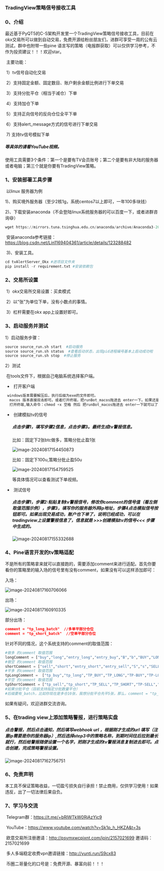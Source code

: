 ### 						TradingView策略信号接收工具

### 0、介绍

​	最近基于PyQT5的C-S架构开发里一个TradingView策略信号接收工具，目前在okx交易所可以做到自动交易，免费开源给粉丝朋友们，进群可享受一周的公有云测试，群中也附带一些pine 语言写的策略（电报群获取）可以仅供学习参考，不作为投资建议！！！欢迎star。

​	主要功能：

​	1）tv信号自动化交易

​    2）支持固定金额、固定数目、账户剩余金额比例进行下单交易

​    3）支持分批平仓（相当于减仓）下单

​	4）支持加仓下单

​    5）支持正向信号的反向仓位全平下单

​	6）支持alert_message方式的信号进行下单交易

​    7)  支持tv信号模拟下单

##### 	等具体的请看YouTube视频。

​	使用工具需要3个条件：第一个是要有TV会员账号；第二个是要有非大陆的服务器或者电脑；第三个就是你要有TradingView策略。

### 1、安装部署工具步骤

​	以linux 服务器为例

​		1)、购买境外服务器（至少2核1g，系统centos7以上即可，一年100多块钱）

​		2)、下载安装anaconda（不会登陆linux系统服务器的可以百度一下，或者进群咨询😄）

```python
wget https://mirrors.tuna.tsinghua.edu.cn/anaconda/archive/Anaconda3-2021.05-Linux-x86_64.sh
```

​		安装anaconda参考链接：https://blog.csdn.net/Lin1169404361/article/details/123288482

​		3)、安装工具。

```python
cd tvAlertServer_Okx #进项目文件夹
pip install -r requirement.txt #安装依赖包
```

### 2、交易所设置

​	1）okx交易所交易设置：买卖模式

​	2）以“张”为单位下单，没有小数点的事情。

​	3）杠杆需要在okx app上设置好即可。

### 3、启动服务并测试

1）启动服务步骤：

```python
source source_run.sh start  #启动服务
source source_run.sh status  #查看启动状态，出现pid进程编号基本上启动成功啦
source source_run.sh stop  #停止服务
```

2）测试

​	在tools文件下，根据自己电脑系统选择客户端。

- ​	打开客户端

```python
 windows版本需要解压后，执行后缀为exe的文件即可。
  macos 版本直接双击即可。或者打开终端，把runBot_macos拖进去 enter一下。如果还是不行，可能mac自动把它识别成了文件，需要一次转化，转化步骤：
  打开终端,输入命令：chmod +x 空格 然后 把runBot_macos拖进去 enter一下就可以了，之后就直接可以双击打开了。
```

- ​	创建模拟tv的信号

  ##### 点击步骤1，填写步骤2信息，点击步骤3。最终生成tv警报信息。

  比如：固定下2张btc做多，策略分批止盈1张

  ![image-20240817154450873](images/image-20240817154450873.png)

  比如：固定下100u,策略分批止盈50u 

  ![image-20240817154759525](images/image-20240817154759525.png)

  等具体情况可以查看测试下单视频。

- ​    测试信号

  ##### 点击步骤1，步骤2:粘贴复制tv警报信号，修改你comment的信号值（看左侧取值范围示例），步骤3，填写你的服务器外网ip地址，步骤4点击模拟信号按钮即可。如果出现交易成功，账户也下单了，说明已经成功，可以在tradingview上设置警报信息了，信息就是 >>>创建模拟tv的信号<<< 步骤中生成的。

  ![image-20240817155332688](images/image-20240817155332688.png)

### 4、Pine语言开发的tv策略适配

不是所有的策略拿来就可以直接跑的，需要添加comment来进行适配。首先你要看你的策略里的输入场的信号里有没有comment，如果没有可以这样添加即可：

入场：

![image-20240817160706066](images/image-20240817160706066.png)

出场：

![image-20240817160910335](images/image-20240817160910335.png)

部分出场：

```json
comment = "tp_long_batch"  //多单平部分仓位
comment = "tp_short_batch"  //空单平部分仓位
```

针对不同的情况，这个系统支持的comment的取值范围：

```python
#做多 的comment 取值范围
longComment = ["buy","long","entry_long","entry_buy","B","b","BUY","LONG"]
#做空 的comment 取值范围
shortComment = ["sell","short","entry_short","entry_sell","S","s","SELL","SHORT"]
#平多 的comment 取值范围
tpLongComment =  ["tp_buy","tp_long","TP_BUY","TP_LONG","TP-BUY","TP-LONG","close_buy","close_long","CLOSE_BUY","exit_buy","exit_long","EXIT_BUY"]
#平空 的comment 取值范围
tpShortComment = ["tp_sell","tp_short","TP_SELL","TP_SHORT","TP-SELL","TP-SHORT","close_sell","close_short","CLOSE_SELL","exit_sell","exit_short","EXIT_SELL"]
#如果分批平仓（目前支持指定分批数量平仓）
#后缀要有_batch，比如你现在是多仓10张，我想分批平仓先平5张，那么，comment = "tp_long_batch",以此类推。
```

如果有疑问，欢迎进群交流咨询。

### 5、在trading view上添加策略警报，进行策略实盘

##### 点击警报，然后点击通知，然后填写webhook url ，根据刚才生成的url 填写（注意ip需要是你的服务器ip）,然后选择step3中的策略名称，到期时间往后拉到最长就行，然后给警报随便设置一个名字，把刚才生成的tv警报消息复制进去即可。点击创建，完成策略警报设置。

![image-20240817162756751](images/image-20240817162756751.png)

### 6、免责声明

​		本工具不保证策略收益，一切盈亏损失自行承担！禁止商用，仅供学习使用！如果违反，出了一切法律后果自负。

### 7、学习与交流

​	Telegram群：https://t.me/+bRIWTkW0RjAzYjc9

​	YouTube：https://www.youtube.com/watch?v=Sk1p_h_HKZA&t=3s

​	欧意交易所注册邀请：http://psymxwcpixnt.com/join/2157021699 邀请码：2157021699

​	多人多端稳定收费vpn邀请链接：http://yunti.run/S9cx83

​	币圈二哥量化的口号是：免费开源、暴富向前！！！	



